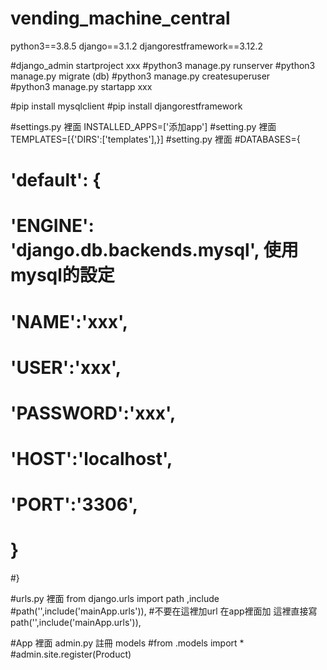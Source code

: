 # vending_machine_central

python3==3.8.5
django==3.1.2
djangorestframework==3.12.2



#django_admin startproject xxx
#python3 manage.py runserver
#python3 manage.py migrate      (db)
#python3 manage.py createsuperuser   
#python3 manage.py startapp xxx

#pip install mysqlclient
#pip install djangorestframework

#settings.py 裡面 INSTALLED_APPS=['添加app']
#setting.py 裡面 TEMPLATES=[{'DIRS':['templates'],}]
#setting.py 裡面 
#DATABASES={ 
# 'default': {
#        'ENGINE': 'django.db.backends.mysql',      使用mysql的設定
#        'NAME':'xxx',
#        'USER':'xxx',
#        'PASSWORD':'xxx',
#        'HOST':'localhost',
#        'PORT':'3306',

#    }
#}

#urls.py 裡面  from django.urls import path ,include
#path('',include('mainApp.urls')),
#不要在這裡加url   在app裡面加   這裡直接寫  path('',include('mainApp.urls')),

#App 裡面 admin.py 註冊 models
#from .models import *
#admin.site.register(Product)


#
#
#
#
#
